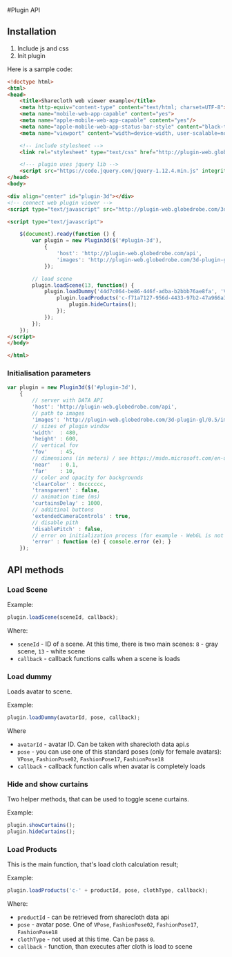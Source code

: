 #Plugin API

## Installation

1. Include js and css
2. Init plugin

Here is a sample code:

```html
<!doctype html>
<html>
<head>
    <title>Sharecloth web viewer example</title>
    <meta http-equiv="content-type" content="text/html; charset=UTF-8">
    <meta name="mobile-web-app-capable" content="yes">
    <meta name="apple-mobile-web-app-capable" content="yes"/>
    <meta name="apple-mobile-web-app-status-bar-style" content="black-translucent"/>
    <meta name="viewport" content="width=device-width, user-scalable=no, minimum-scale=1.0, maximum-scale=1.0, shrink-to-fit=no">

    <!-- include stylesheet -->
    <link rel="stylesheet" type="text/css" href="http://plugin-web.globedrobe.com/3d-plugin-gl/0.6.1/plugin.css"/>

    <!--- plugin uses jquery lib -->
    <script src="https://code.jquery.com/jquery-1.12.4.min.js" integrity="sha256-ZosEbRLbNQzLpnKIkEdrPv7lOy9C27hHQ+Xp8a4MxAQ=" crossorigin="anonymous"></script>
</head>
<body>

<div align="center" id="plugin-3d"></div>
<!-- connect web plugin viewer -->
<script type="text/javascript" src="http://plugin-web.globedrobe.com/3d-plugin-gl/0.6.1/js/3d-client.min.js"></script>

<script type="text/javascript">

    $(document).ready(function () {
        var plugin = new Plugin3d($('#plugin-3d'),
            {
                'host': 'http://plugin-web.globedrobe.com/api',
                'images': 'http://plugin-web.globedrobe.com/3d-plugin-gl/0.6.1/images/'
            });

        // load scene
        plugin.loadScene(13, function() {
            plugin.loadDummy('44d7c064-be86-446f-adba-b2bbb76ae8fa', 'VPose', function() {
                plugin.loadProducts('c-f71a7127-956d-4433-97b2-47a966a37db3', 'VPose', 0, function() {
                    plugin.hideCurtains();
                });
            });
        });
    });
</script>
</body>

</html>
```


### Initialisation parameters
```javascript
var plugin = new Plugin3d($('#plugin-3d'),
    {
        // server with DATA API
        'host': 'http://plugin-web.globedrobe.com/api',
        // path to images
        'images': 'http://plugin-web.globedrobe.com/3d-plugin-gl/0.5/images/',
        // sizes of plugin window
        'width'  : 480,
        'height' : 600,
        // vertical fov
        'fov'    : 45,
        // dimensions (in meters) / see https://msdn.microsoft.com/en-us/library/ms924585.aspx 
        'near'   : 0.1,
        'far'    : 10,
        // color and opacity for backgrounds
        'clearColor' : 0xcccccc,
        'transparent' : false,
        // animation time (ms)
        'curtainsDelay' : 1000,
        // additinal buttons
        'extendedCameraControls' : true,
        // disable pith
        'disablePitch' : false,
        // error on initialization process (for example - WebGL is not supporte by browser)
        'error' : function (e) { console.error (e); }
    });
```

## API methods

### Load Scene

Example:
```javascript
plugin.loadScene(sceneId, callback);
```

Where:
- `sceneId` - ID of a scene. At this time, there is two main scenes: `8` - gray scene, `13` - white scene
- `callback` - callback functions calls when a scene is loads


### Load dummy

Loads avatar to scene.

Example:
```javascript
plugin.loadDummy(avatarId, pose, callback);
```

Where
- `avatarId` - avatar ID. Can be taken with sharecloth data api.s
- `pose` - you can use one of this standard poses (only for female avatars): `VPose`,
`FashionPose02`, `FashionPose17`, `FashionPose18`
- `callback` - callback function calls when avatar is completely loads

### Hide and show curtains

Two helper methods, that can be used to toggle scene curtains.

Example:

```javascript
plugin.showCurtains();
plugin.hideCurtains();
```


### Load Products

This is the main function, that's load cloth calculation result;

Example:
```javascript
plugin.loadProducts('c-' + productId, pose, clothType, callback);
```

Where:
- `productId` - can be retrieved from sharecloth data api
- `pose` - avatar pose. One of  `VPose`, `FashionPose02`, `FashionPose17`, `FashionPose18`
- `clothType` - not used at this time. Can be pass `0`.
- `callback` - function, than executes after cloth is load to scene 

